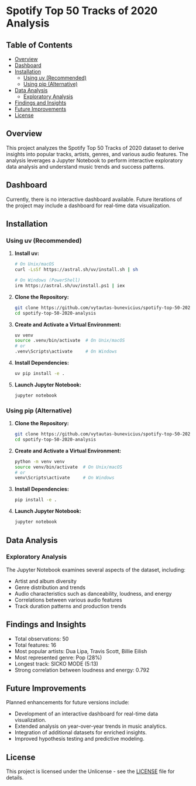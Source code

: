 # Spotify Top 50 Tracks of 2020 Analysis

## Table of Contents

- [Overview](#overview)
- [Dashboard](#dashboard)
- [Installation](#installation)
  - [Using uv (Recommended)](#using-uv-recommended)
  - [Using pip (Alternative)](#using-pip-alternative)
- [Data Analysis](#data-analysis)
  - [Exploratory Analysis](#exploratory-analysis)
- [Findings and Insights](#findings-and-insights)
- [Future Improvements](#future-improvements)
- [License](#license)

## Overview

This project analyzes the Spotify Top 50 Tracks of 2020 dataset to derive insights into popular tracks, artists, genres, and various audio features. The analysis leverages a Jupyter Notebook to perform interactive exploratory data analysis and understand music trends and success patterns.

## Dashboard

Currently, there is no interactive dashboard available. Future iterations of the project may include a dashboard for real-time data visualization.

## Installation

### Using uv (Recommended)

1. **Install uv:**

   ```bash
   # On Unix/macOS
   curl -LsSf https://astral.sh/uv/install.sh | sh

   # On Windows (PowerShell)
   irm https://astral.sh/uv/install.ps1 | iex
   ```

2. **Clone the Repository:**

   ```bash
   git clone https://github.com/vytautas-bunevicius/spotify-top-50-2020-analysis.git
   cd spotify-top-50-2020-analysis
   ```

3. **Create and Activate a Virtual Environment:**

   ```bash
   uv venv
   source .venv/bin/activate  # On Unix/macOS
   # or
   .venv\Scripts\activate     # On Windows
   ```

4. **Install Dependencies:**

   ```bash
   uv pip install -e .
   ```

5. **Launch Jupyter Notebook:**

   ```bash
   jupyter notebook
   ```

### Using pip (Alternative)

1. **Clone the Repository:**

   ```bash
   git clone https://github.com/vytautas-bunevicius/spotify-top-50-2020-analysis.git
   cd spotify-top-50-2020-analysis
   ```

2. **Create and Activate a Virtual Environment:**

   ```bash
   python -m venv venv
   source venv/bin/activate  # On Unix/macOS
   # or
   venv\Scripts\activate     # On Windows
   ```

3. **Install Dependencies:**

   ```bash
   pip install -e .
   ```

4. **Launch Jupyter Notebook:**

   ```bash
   jupyter notebook
   ```

## Data Analysis

### Exploratory Analysis

The Jupyter Notebook examines several aspects of the dataset, including:

- Artist and album diversity
- Genre distribution and trends
- Audio characteristics such as danceability, loudness, and energy
- Correlations between various audio features
- Track duration patterns and production trends

## Findings and Insights

- Total observations: 50
- Total features: 16
- Most popular artists: Dua Lipa, Travis Scott, Billie Eilish
- Most represented genre: Pop (28%)
- Longest track: SICKO MODE (5:13)
- Strong correlation between loudness and energy: 0.792

## Future Improvements

Planned enhancements for future versions include:

- Development of an interactive dashboard for real-time data visualization.
- Extended analysis on year-over-year trends in music analytics.
- Integration of additional datasets for enriched insights.
- Improved hypothesis testing and predictive modeling.

## License

This project is licensed under the Unlicense - see the [LICENSE](LICENSE) file for details.
